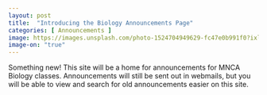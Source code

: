 ```yaml
---
layout: post
title:  "Introducing the Biology Announcements Page"
categories: [ Announcements ]
image: https://images.unsplash.com/photo-1524704949629-fc47e0b991f0?ixlib=rb-1.2.1&ixid=eyJhcHBfaWQiOjEyMDd9&auto=format&fit=crop&w=727&q=80
image-on: "true"
---
```



Something new! This site will be a home for announcements for MNCA Biology classes. Announcements will still be sent out in webmails, but you will be able to view and search for old announcements easier on this site.

